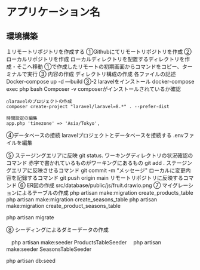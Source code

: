

# アプリケーション名

## 環境構築
１リモートリポジトリを作成する
  ①Githubにてリモートリポジトリを作成
  ②ローカルリポジトリを作成
    ローカルディレクトリを配置するディレクトリを作成・そこへ移動
    ①で作成したリモートの初期画面からコマンドをコピー、ターミナルで実行
  ③ 内容の作成
    ディレクトリ構成の作成
    各ファイルの記述
    Docker-compose up -d —build
  ③-2  laravelをインストール
    docker-compose exec php bash
    Composer -v     composerがインストールされているか確認

    ○laravelのプロジェクトの作成
    composer create-project "laravel/laravel=8.*" . --prefer-dist

    時間設定の編集
    app.php 'timezone' => 'Asia/Tokyo',
  ④データベースの接続
    laravelプロジェクトとデータベースを接続する
    .envファイルを編集

  ⑤ ステージングエリアに反映
    git status.         ワーキングディレクトリの状況確認のコマンド
                        赤字で書かれているものがワーキングにあるもの
    git add .           ステージングエリアに反映させるコマンド
    git commit -m “メッセージ"    ローカルに変更内容を記録するコマンド
    git push origin main        リモートリポジトリに反映するコマンド
  ⑥ ER図の作成
    src/database/public/js/fruit.drawio.png
  ⑦ マイグレーションによるテーブルの作成
   php artisan make:migration create_products_table
   php artisan make:migration create_seasons_table
   php artisan make:migration create_product_seasons_table

   php artisan migrate

⑧ シーディングによるダミーデータの作成

　php artisan make:seeder ProductsTableSeeder
　php artisan make:seeder SeasonsTableSeeder

 php artisan db:seed
